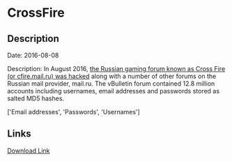 # CrossFire

## Description

Date: 2016-08-08

Description:
In August 2016, <a href="http://www.zdnet.com/article/over-25-million-accounts-stolen-after-mail-ru-forums-raided-by-hackers/" target="_blank" rel="noopener">the Russian gaming forum known as Cross Fire (or cfire.mail.ru) was hacked</a> along with a number of other forums on the Russian mail provider, mail.ru. The vBulletin forum contained 12.8 million accounts including usernames, email addresses and passwords stored as salted MD5 hashes.


['Email addresses', 'Passwords', 'Usernames']

## Links

[Download Link](https://link-to.net/1229997/168.4678165454545/dynamic/?r=aHR0cHM6Ly93d3cubWVkaWFmaXJlLmNvbS92aWV3LzRpelM5UlRnNEZhM3p0Vy9jZmlyZS5tYWlsLnJ1L2ZpbGU=)